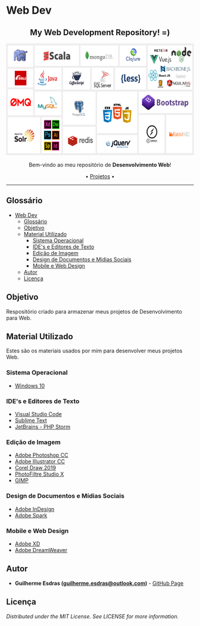 <!-- Título do Respositório -->
# Web Dev
<!-- -->

<!-- Subtítulo -->
<h2 align="center">My Web Development Repository! =)</h2>
<!-- -->

<!-- Logo -->
<p align="center">
    <img src="Images\Web Design Technologies.png" alt="Web Technologies" height="300">
</p>
<!-- -->

<!-- Msg de boas vindas -->
<p align="center">
    Bem-vindo ao meu repositório de <strong>Desenvolvimento Web</strong>!
</p>


<p align="center">
    • <a href="Projetos">Projetos</a> • 
</p>
<!-- -->

---

<!-- Table of Contents -->
## Glossário
- [Web Dev](#Web-Dev)
  - [Glossário](#Gloss%C3%A1rio)
  - [Objetivo](#Objetivo)
  - [Material Utilizado](#Material-Utilizado)
    - [Sistema Operacional](#Sistema-Operacional)
    - [IDE's e Editores de Texto](#IDEs-e-Editores-de-Texto)
    - [Edição de Imagem](#Edi%C3%A7%C3%A3o-de-Imagem)
    - [Design de Documentos e Mídias Sociais](#Design-de-Documentos-e-M%C3%ADdias-Sociais)
    - [Mobile e Web Design](#Mobile-e-Web-Design)
  - [Autor](#Autor)
  - [Licença](#Licen%C3%A7a)
<!-- -->

<!-- Objetivo -->
## Objetivo
Respositório criado para armazenar meus projetos de Desenvolvimento para Web.
<!-- -->

<!-- Material Utilizado -->
## Material Utilizado
Estes são os materiais usados por mim para desenvolver meus projetos Web.
### Sistema Operacional
- [Windows 10](https://www.microsoft.com/pt-br/windows/)
### IDE's e Editores de Texto
- [Visual Studio Code](https://code.visualstudio.com/)
- [Sublime Text](https://www.sublimetext.com/)
- [JetBrains - PHP Storm](https://www.jetbrains.com/phpstorm/)
### Edição de Imagem
- [Adobe Photoshop CC](https://www.adobe.com/br/products/photoshop.html)
- [Adobe Illustrator CC](https://www.adobe.com/br/products/illustrator.html)
- [Corel Draw 2019](https://www.coreldraw.com/br/)
- [PhotoFiltre Studio X](https://photofiltre-studio.br.uptodown.com/windows)
- [GIMP](https://www.gimp.org/)
### Design de Documentos e Mídias Sociais
- [Adobe InDesign ](https://www.adobe.com/br/products/indesign.html)
- [Adobe Spark](https://www.adobe.com/br/products/spark.html)
### Mobile e Web Design
- [Adobe XD](https://www.adobe.com/br/products/xd.html)
- [Adobe DreamWeaver](https://www.adobe.com/br/products/dreamweaver.html)
<!-- -->

<!-- Autor/Contato -->
## Autor
* **Guilherme Esdras (guilherme.esdras@outlook.com)** - [GitHub Page](https://github.com/GuilhermeEsdras)
<!-- -->

<!-- Licença -->
## Licença
*Distributed under the MIT License. See LICENSE for more information.*